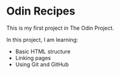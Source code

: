 # Odin Recipes

This is my first project in The Odin Project.

In this project, I am learning:
- Basic HTML structure
- Linking pages
- Using Git and GitHub
